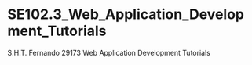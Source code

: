 # SE102.3_Web_Application_Development_Tutorials
S.H.T. Fernando 
29173 
Web Application Development 
Tutorials
